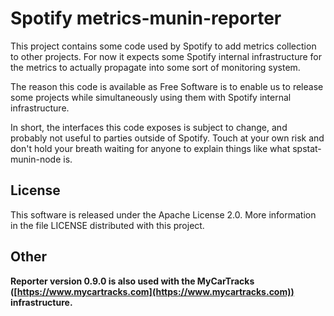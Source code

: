 # Spotify metrics-munin-reporter

This project contains some code used by Spotify to add metrics collection
to other projects. For now it expects some Spotify internal infrastructure
for the metrics to actually propagate into some sort of monitoring system.

The reason this code is available as Free Software is to enable us to release
some projects while simultaneously using them with Spotify internal
infrastructure.

In short, the interfaces this code exposes is subject to change, and probably
not useful to parties outside of Spotify. Touch at your own risk and don't
hold your breath waiting for anyone to explain things like what
spstat-munin-node is.

## License

This software is released under the Apache License 2.0. More information in
the file LICENSE distributed with this project.

## Other

**Reporter version 0.9.0 is also used with the MyCarTracks ([https://www.mycartracks.com](https://www.mycartracks.com)) infrastructure.**